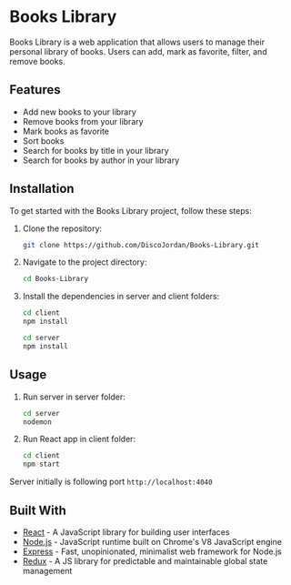 # Books Library

Books Library is a web application that allows users to manage their personal library of books. Users can add, mark as favorite, filter, and remove books.

## Features

- Add new books to your library
- Remove books from your library
- Mark books as favorite
- Sort books
- Search for books by title in your library
- Search for books by author in your library

## Installation

To get started with the Books Library project, follow these steps:

1. Clone the repository:
   ```bash
   git clone https://github.com/DiscoJordan/Books-Library.git
   ```
2. Navigate to the project directory:
   ```bash
   cd Books-Library
   ```
3. Install the dependencies in server and client folders:
   ```bash
   cd client
   npm install
   ```
    ```bash
   cd server
   npm install
   ```

## Usage
1. Run server in server folder:
   
    ```bash
   cd server
   nodemon
   ```
2. Run React app in client folder:
   
    ```bash
   cd client
   npm start
   ```

Server initially is following port `http://localhost:4040`

## Built With

- [React](https://reactjs.org/) - A JavaScript library for building user interfaces
- [Node.js](https://nodejs.org/) - JavaScript runtime built on Chrome's V8 JavaScript engine
- [Express](https://expressjs.com/) - Fast, unopinionated, minimalist web framework for Node.js
- [Redux](https://redux.js.org/) - A JS library for predictable and maintainable global state management

